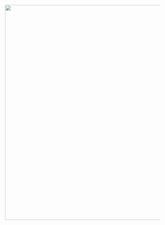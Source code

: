 <!-- ![alt text](https://github.com/live-key/live-key/blob/main/welcome.PNG?raw=true) -->
<!-- <p align="center">
  <img src="welcome.PNG" alt="welcome" width="700"/>
</p> -->
<!-- ![welcome](https://user-images.githubusercontent.com/116535735/200681738-f36d9766-02eb-4180-bdac-2b5261b6a366.gif) -->
<!-- ![welcome (1)](https://user-images.githubusercontent.com/116535735/200681939-c00b1eff-1ff2-4224-823b-24ffd5340925.gif) -->

<p align="center">
  <img src="https://user-images.githubusercontent.com/116535735/200681939-c00b1eff-1ff2-4224-823b-24ffd5340925.gif" width="700"/>
</p>
